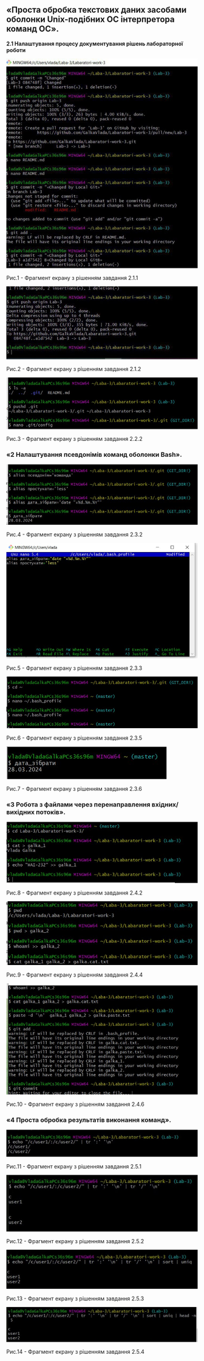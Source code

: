 ## «Проста обробка текстових даних засобами оболонки Unix-подібних ОС інтерпретора команд ОС».

**2.1 Налаштування процесу документування рішень лабораторної роботи**

![image](https://github.com/GalkaVlada/Labaratori-work-3/blob/main/1.jpg)

Рис.1 - Фрагмент екрану з рішенням завдання 2.1.1

![image](https://github.com/GalkaVlada/Labaratori-work-3/blob/main/2.jpg)

Рис.2 - Фрагмент екрану з рішенням завдання 2.1.2

![image](https://github.com/GalkaVlada/Labaratori-work-3/blob/main/3.jpg)

Рис.3 - Фрагмент екрану з рішенням завдання 2.2.2

### «2 Налаштування псевдонімів команд оболонки Bash».

![image](https://github.com/GalkaVlada/Labaratori-work-3/blob/main/4.jpg)

Рис.4 - Фрагмент екрану з рішенням завдання 2.3.2

![image](https://github.com/GalkaVlada/Labaratori-work-3/blob/main/photo_5197400467204856302_x.jpg)

Рис.5 - Фрагмент екрану з рішенням завдання 2.3.3

![image](https://github.com/GalkaVlada/Labaratori-work-3/blob/main/photo_5197400467204856304_x.jpg)

Рис.6 - Фрагмент екрану з рішенням завдання 2.3.5

![image](https://github.com/GalkaVlada/Labaratori-work-3/blob/main/photo_5197400467204856305_x.jpg)

Рис.7 - Фрагмент екрану з рішенням завдання 2.3.6

### «3 Робота з файлами через перенаправлення вхідних/вихідних потоків».

![image](https://github.com/GalkaVlada/Labaratori-work-3/blob/main/_3.jpg)

Рис.8 - Фрагмент екрану з рішенням завдання 2.4.2

![image](https://github.com/GalkaVlada/Labaratori-work-3/blob/main/_2.jpg)


Рис.9 - Фрагмент екрану з рішенням завдання 2.4.4

![image](https://github.com/GalkaVlada/Labaratori-work-3/blob/main/_1.jpg)

Рис.10 - Фрагмент екрану з рішенням завдання 2.4.6

### «4 Проста обробка результатів виконання команд».

![image](https://github.com/GalkaVlada/Labaratori-work-3/blob/main/6.jpg)

Рис.11 - Фрагмент екрану з рішенням завдання 2.5.1

![image](https://github.com/GalkaVlada/Labaratori-work-3/blob/main/7.jpg)


Рис.12 - Фрагмент екрану з рішенням завдання 2.5.2

![image](https://github.com/GalkaVlada/Labaratori-work-3/blob/main/8.jpg)

Рис.13 - Фрагмент екрану з рішенням завдання 2.5.3

![image](https://github.com/GalkaVlada/Labaratori-work-3/blob/main/9.jpg)

Рис.14 - Фрагмент екрану з рішенням завдання 2.5.4
